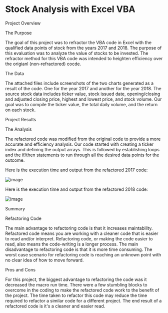 # Stock Analysis with Excel VBA
Project Overview

The Purpose

The goal of this project was to refractor the VBA code in Excel with the qualified data points of stock from the years 2017 and 2018. The purpose of this evaluation was to analyze the value of stocks to be invested. The refractor method for this VBA code was intended to heighten efficiency over the origianl (non-refractored) cocde.

The Data

The attached files include screenshots of the two charts generated as a result of the code. One for the year 2017 and another for the year 2018. The source stock data includes ticker value, stock issued date, opening/closing and adjusted closing price, highest and lowest price, and stock volume. Our goal was to compile the ticker value, the total daily volume, and the return on each stock.

Project Results

The Analysis

The refactored code was modified from the original code to provide a more accurate and efficiency analysis. Our code started with creating a ticker index and defining the output arrays. This is followed by establishing loops  and the if/then statements to run through all the desired data points for the outcome. 

Here is the execution time and output from the refactored 2017 code: 

![image](https://user-images.githubusercontent.com/96931376/156935658-1f01c59d-c38c-419e-9edd-86a55be88360.png)

Here is the execution time and output from the refactored 2018 code: 

![image](https://user-images.githubusercontent.com/96931376/156935672-1fa42b0a-cd32-42a9-9b15-4a66270ded79.png)

Summary

Refactoring Code

The main advantage to refactoring code is that it increases maintability. Refactored code means you are working with a cleaner code that is easier to read and/or interpret. Refactoring code, or making the code easier to read, also means the code-writing is a longer process. The main disadvantage to refactoring code is that it is more time consuming. The worst case scenario for refactoring code is reaching an unknown point with no clear idea of how to move forward. 

Pros and Cons

For this project, the biggest advantage to refactoring the code was it decreased the macro run time. There were a few stumbling blocks to overcome in the coding to make the refactored code work to the benefit of the project. The time taken to refactor this code may reduce the time required to refactor a similar code for a different project. The end result of a refactored code is it's a cleaner and easier read. 
